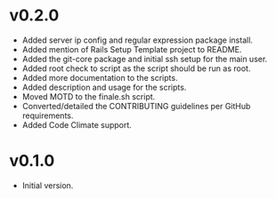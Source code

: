# v0.2.0

* Added server ip config and regular expression package install.
* Added mention of Rails Setup Template project to README.
* Added the git-core package and initial ssh setup for the main user.
* Added root check to script as the script should be run as root.
* Added more documentation to the scripts.
* Added description and usage for the scripts.
* Moved MOTD to the finale.sh script.
* Converted/detailed the CONTRIBUTING guidelines per GitHub requirements.
* Added Code Climate support.

# v0.1.0

* Initial version.
